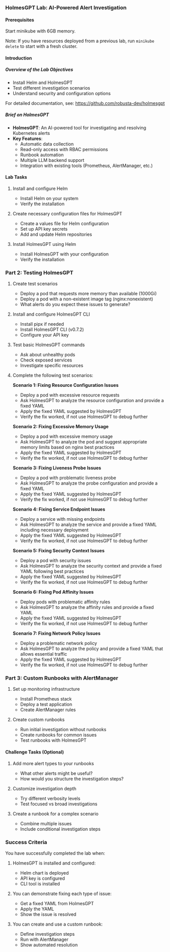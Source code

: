### HolmesGPT Lab: AI-Powered Alert Investigation

#### Prerequisites

Start minikube with 6GB memory.

Note: If you have resources deployed from a previous lab, run `minikube delete` to start with a fresh cluster.

#### Introduction

##### **Overview of the Lab Objectives**
- Install Helm and HolmesGPT
- Test different investigation scenarios
- Understand security and configuration options

For detailed documentation, see: https://github.com/robusta-dev/holmesgpt

##### **Brief on HolmesGPT**
- **HolmesGPT**: An AI-powered tool for investigating and resolving Kubernetes alerts
- **Key Features**:
  - Automatic data collection
  - Read-only access with RBAC permissions
  - Runbook automation
  - Multiple LLM backend support
  - Integration with existing tools (Prometheus, AlertManager, etc.)

#### Lab Tasks

1. Install and configure Helm
   - Install Helm on your system
   - Verify the installation

2. Create necessary configuration files for HolmesGPT
   - Create a values file for Helm configuration
   - Set up API key secrets
   - Add and update Helm repositories

3. Install HolmesGPT using Helm
   - Install HolmesGPT with your configuration
   - Verify the installation

### Part 2: Testing HolmesGPT

1. Create test scenarios
   - Deploy a pod that requests more memory than available (1000Gi)
   - Deploy a pod with a non-existent image tag (nginx:nonexistent)
   - What alerts do you expect these issues to generate?

2. Install and configure HolmesGPT CLI
   - Install pipx if needed
   - Install HolmesGPT CLI (v0.7.2)
   - Configure your API key

3. Test basic HolmesGPT commands
   - Ask about unhealthy pods
   - Check exposed services
   - Investigate specific resources

4. Complete the following test scenarios:

   **Scenario 1: Fixing Resource Configuration Issues**
   - Deploy a pod with excessive resource requests
   - Ask HolmesGPT to analyze the resource configuration and provide a fixed YAML
   - Apply the fixed YAML suggested by HolmesGPT
   - Verify the fix worked, if not use HolmesGPT to debug further

   **Scenario 2: Fixing Excessive Memory Usage**
   - Deploy a pod with excessive memory usage
   - Ask HolmesGPT to analyze the pod and suggest appropriate memory limits based on nginx best practices
   - Apply the fixed YAML suggested by HolmesGPT
   - Verify the fix worked, if not use HolmesGPT to debug further

   **Scenario 3: Fixing Liveness Probe Issues**
   - Deploy a pod with problematic liveness probe
   - Ask HolmesGPT to analyze the probe configuration and provide a fixed YAML
   - Apply the fixed YAML suggested by HolmesGPT
   - Verify the fix worked, if not use HolmesGPT to debug further

   **Scenario 4: Fixing Service Endpoint Issues**
   - Deploy a service with missing endpoints
   - Ask HolmesGPT to analyze the service and provide a fixed YAML including necessary deployment
   - Apply the fixed YAML suggested by HolmesGPT
   - Verify the fix worked, if not use HolmesGPT to debug further

   **Scenario 5: Fixing Security Context Issues**
   - Deploy a pod with security issues
   - Ask HolmesGPT to analyze the security context and provide a fixed YAML following best practices
   - Apply the fixed YAML suggested by HolmesGPT
   - Verify the fix worked, if not use HolmesGPT to debug further

   **Scenario 6: Fixing Pod Affinity Issues**
   - Deploy pods with problematic affinity rules
   - Ask HolmesGPT to analyze the affinity rules and provide a fixed YAML
   - Apply the fixed YAML suggested by HolmesGPT
   - Verify the fix worked, if not use HolmesGPT to debug further

   **Scenario 7: Fixing Network Policy Issues**
   - Deploy a problematic network policy
   - Ask HolmesGPT to analyze the policy and provide a fixed YAML that allows essential traffic
   - Apply the fixed YAML suggested by HolmesGPT
   - Verify the fix worked, if not use HolmesGPT to debug further

### Part 3: Custom Runbooks with AlertManager

1. Set up monitoring infrastructure
   - Install Prometheus stack
   - Deploy a test application
   - Create AlertManager rules

2. Create custom runbooks
   - Run initial investigation without runbooks
   - Create runbooks for common issues
   - Test runbooks with HolmesGPT

#### Challenge Tasks (Optional)

1. Add more alert types to your runbooks
   - What other alerts might be useful?
   - How would you structure the investigation steps?

2. Customize investigation depth
   - Try different verbosity levels
   - Test focused vs broad investigations

3. Create a runbook for a complex scenario
   - Combine multiple issues
   - Include conditional investigation steps

### Success Criteria

You have successfully completed the lab when:

1. HolmesGPT is installed and configured:
   - Helm chart is deployed
   - API key is configured
   - CLI tool is installed

2. You can demonstrate fixing each type of issue:
   - Get a fixed YAML from HolmesGPT
   - Apply the YAML
   - Show the issue is resolved

3. You can create and use a custom runbook:
   - Define investigation steps
   - Run with AlertManager
   - Show automated resolution
